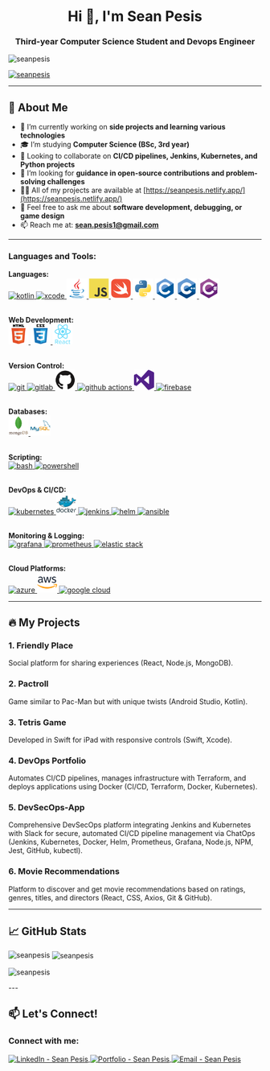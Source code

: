 <h1 align="center">Hi 👋, I'm Sean Pesis</h1>
<h3 align="center">Third-year Computer Science Student and Devops Engineer</h3>


<p align="left"> <img src="https://komarev.com/ghpvc/?username=seanpesis&label=Profile%20views&color=0e75b6&style=flat" alt="seanpesis" /> </p>

<p align="left"> <a href="https://github.com/ryo-ma/github-profile-trophy"><img src="https://github-profile-trophy.vercel.app/?username=seanpesis" alt="seanpesis" /></a> </p>

---

## 🚀 About Me

- 🔭 I’m currently working on **side projects and learning various technologies**  
- 🎓 I’m studying **Computer Science (BSc, 3rd year)**  
- 👀 Looking to collaborate on **CI/CD pipelines, Jenkins, Kubernetes, and Python projects**  
- 🤔 I’m looking for **guidance in open-source contributions and problem-solving challenges**
- 👨‍💻 All of my projects are available at [https://seanpesis.netlify.app/](https://seanpesis.netlify.app/)
- 💬 Feel free to ask me about **software development, debugging, or game design**  
- 📫 Reach me at: **[sean.pesis1@gmail.com](mailto:sean.pesis1@gmail.com)**  

---

<h3 align="left">Languages and Tools:</h3>
<p align="left">
  <!-- Languages -->
  <strong>Languages:</strong>
  <br>
  <a href="https://kotlinlang.org" target="_blank" rel="noreferrer">
    <img src="https://www.vectorlogo.zone/logos/kotlinlang/kotlinlang-icon.svg" alt="kotlin" width="40" height="40"/>
  </a>
  <a href="https://developer.apple.com/xcode/" target="_blank" rel="noreferrer">
    <img src="https://img.icons8.com/color/48/000000/xcode.png" alt="xcode" width="40" height="40"/>
  </a>
  <a href="https://www.java.com" target="_blank" rel="noreferrer">
    <img src="https://raw.githubusercontent.com/devicons/devicon/master/icons/java/java-original.svg" alt="java" width="40" height="40"/>
  </a>
  <a href="https://developer.mozilla.org/en-US/docs/Web/JavaScript" target="_blank" rel="noreferrer">
    <img src="https://raw.githubusercontent.com/devicons/devicon/master/icons/javascript/javascript-original.svg" alt="javascript" width="40" height="40"/>
  </a>
  <a href="https://developer.apple.com/swift/" target="_blank" rel="noreferrer">
    <img src="https://raw.githubusercontent.com/devicons/devicon/master/icons/swift/swift-original.svg" alt="swift" width="40" height="40"/>
  </a>
  <a href="https://www.python.org" target="_blank" rel="noreferrer">
    <img src="https://raw.githubusercontent.com/devicons/devicon/master/icons/python/python-original.svg" alt="python" width="40" height="40"/>
  </a>
  <a href="https://www.cprogramming.com/" target="_blank" rel="noreferrer">
    <img src="https://raw.githubusercontent.com/devicons/devicon/master/icons/c/c-original.svg" alt="c" width="40" height="40"/>
  </a>
  <a href="https://www.w3schools.com/cpp/" target="_blank" rel="noreferrer">
    <img src="https://raw.githubusercontent.com/devicons/devicon/master/icons/cplusplus/cplusplus-original.svg" alt="cplusplus" width="40" height="40"/>
  </a>
  <a href="https://www.w3schools.com/cs/" target="_blank" rel="noreferrer">
    <img src="https://raw.githubusercontent.com/devicons/devicon/master/icons/csharp/csharp-original.svg" alt="csharp" width="40" height="40"/>
  </a>
  <br><br>

  <!-- Web Development -->
  <strong>Web Development:</strong>
  <br>
  <a href="https://www.w3schools.com/html/" target="_blank" rel="noreferrer">
    <img src="https://raw.githubusercontent.com/devicons/devicon/master/icons/html5/html5-original-wordmark.svg" alt="html5" width="40" height="40"/>
  </a>
  <a href="https://www.w3schools.com/css/" target="_blank" rel="noreferrer">
    <img src="https://raw.githubusercontent.com/devicons/devicon/master/icons/css3/css3-original-wordmark.svg" alt="css3" width="40" height="40"/>
  </a>
  <a href="https://reactjs.org/" target="_blank" rel="noreferrer">
    <img src="https://raw.githubusercontent.com/devicons/devicon/master/icons/react/react-original-wordmark.svg" alt="react" width="40" height="40"/>
  </a>
  <br><br>

  <!-- Version Control -->
  <strong>Version Control:</strong>
  <br>
  <a href="https://git-scm.com/" target="_blank" rel="noreferrer">
    <img src="https://www.vectorlogo.zone/logos/git-scm/git-scm-icon.svg" alt="git" width="40" height="40"/>
  </a>
  <a href="https://about.gitlab.com/" target="_blank" rel="noreferrer">
    <img src="https://www.vectorlogo.zone/logos/gitlab/gitlab-icon.svg" alt="gitlab" width="40" height="40"/>
  </a>
  <a href="https://github.com/" target="_blank" rel="noreferrer">
    <img src="https://raw.githubusercontent.com/devicons/devicon/master/icons/github/github-original.svg" alt="github" width="40" height="40"/>
  </a>
  <a href="https://github.com/features/actions" target="_blank" rel="noreferrer">
    <img src="https://avatars.githubusercontent.com/u/44036562?s=200&v=4" alt="github actions" width="40" height="40"/>
  </a>
  <a href="https://visualstudio.microsoft.com/" target="_blank" rel="noreferrer">
    <img src="https://raw.githubusercontent.com/devicons/devicon/master/icons/visualstudio/visualstudio-plain.svg" alt="visual studio" width="40" height="40"/>
  </a>
  <a href="https://firebase.google.com/" target="_blank" rel="noreferrer">
    <img src="https://www.vectorlogo.zone/logos/firebase/firebase-icon.svg" alt="firebase" width="40" height="40"/>
  </a>
  <br><br>

  <!-- Databases -->
  <strong>Databases:</strong>
  <br>
  <a href="https://www.mongodb.com/" target="_blank" rel="noreferrer">
    <img src="https://raw.githubusercontent.com/devicons/devicon/master/icons/mongodb/mongodb-original-wordmark.svg" alt="mongodb" width="40" height="40"/>
  </a>
  <a href="https://www.mysql.com/" target="_blank" rel="noreferrer">
    <img src="https://raw.githubusercontent.com/devicons/devicon/master/icons/mysql/mysql-original-wordmark.svg" alt="mysql" width="40" height="40"/>
  </a>
  <br><br>

  <!-- Scripting -->
  <strong>Scripting:</strong>
  <br>
  <a href="https://www.gnu.org/software/bash/" target="_blank" rel="noreferrer">
    <img src="https://www.vectorlogo.zone/logos/gnu_bash/gnu_bash-icon.svg" alt="bash" width="40" height="40"/>
  </a>
  <a href="https://learn.microsoft.com/en-us/powershell/" target="_blank" rel="noreferrer">
    <img src="https://upload.wikimedia.org/wikipedia/commons/2/2f/PowerShell_5.0_icon.png" alt="powershell" width="40" height="40"/>
  </a>
  <br><br>

  <!-- DevOps & CI/CD -->
  <strong>DevOps & CI/CD:</strong>
  <br>
  <a href="https://kubernetes.io" target="_blank" rel="noreferrer">
    <img src="https://www.vectorlogo.zone/logos/kubernetes/kubernetes-icon.svg" alt="kubernetes" width="40" height="40"/>
  </a>
  <a href="https://www.docker.com/" target="_blank" rel="noreferrer">
    <img src="https://raw.githubusercontent.com/devicons/devicon/master/icons/docker/docker-original-wordmark.svg" alt="docker" width="40" height="40"/>
  </a>
  <a href="https://www.jenkins.io" target="_blank" rel="noreferrer">
    <img src="https://www.vectorlogo.zone/logos/jenkins/jenkins-icon.svg" alt="jenkins" width="40" height="40"/>
  </a>
  <a href="https://helm.sh/" target="_blank" rel="noreferrer">
    <img src="https://www.vectorlogo.zone/logos/helmsh/helmsh-icon.svg" alt="helm" width="40" height="40"/>
  </a>
  <a href="https://www.ansible.com/" target="_blank" rel="noreferrer">
    <img src="https://www.vectorlogo.zone/logos/ansible/ansible-icon.svg" alt="ansible" width="40" height="40"/>
  </a>
  <br><br>

  <!-- Monitoring & Logging -->
  <strong>Monitoring & Logging:</strong>
  <br>
  <a href="https://grafana.com" target="_blank" rel="noreferrer">
    <img src="https://www.vectorlogo.zone/logos/grafana/grafana-icon.svg" alt="grafana" width="40" height="40"/>
  </a>
  <a href="https://prometheus.io/" target="_blank" rel="noreferrer">
    <img src="https://www.vectorlogo.zone/logos/prometheusio/prometheusio-icon.svg" alt="prometheus" width="40" height="40"/>
  </a>
  <a href="https://www.elastic.co/" target="_blank" rel="noreferrer">
    <img src="https://www.vectorlogo.zone/logos/elastic/elastic-icon.svg" alt="elastic stack" width="40" height="40"/>
  </a>
  <br><br>

  <!-- Cloud Platforms -->
  <strong>Cloud Platforms:</strong>
  <br>
  <a href="https://azure.microsoft.com/" target="_blank" rel="noreferrer">
    <img src="https://www.vectorlogo.zone/logos/microsoft_azure/microsoft_azure-icon.svg" alt="azure" width="40" height="40"/>
  </a>
  <a href="https://aws.amazon.com" target="_blank" rel="noreferrer">
    <img src="https://raw.githubusercontent.com/devicons/devicon/master/icons/amazonwebservices/amazonwebservices-original-wordmark.svg" alt="aws" width="40" height="40"/>
  </a>
  <a href="https://cloud.google.com/" target="_blank" rel="noreferrer">
    <img src="https://www.vectorlogo.zone/logos/google_cloud/google_cloud-icon.svg" alt="google cloud" width="40" height="40"/>
  </a>
</p>

---

## 🔥 My Projects  

### 1. Friendly Place  
Social platform for sharing experiences (React, Node.js, MongoDB).  

### 2. Pactroll  
Game similar to Pac-Man but with unique twists (Android Studio, Kotlin).  

### 3. Tetris Game  
Developed in Swift for iPad with responsive controls (Swift, Xcode).  

### 4. DevOps Portfolio  
Automates CI/CD pipelines, manages infrastructure with Terraform, and deploys applications using Docker (CI/CD, Terraform, Docker, Kubernetes).  

### 5. DevSecOps-App  
Comprehensive DevSecOps platform integrating Jenkins and Kubernetes with Slack for secure, automated CI/CD pipeline management via ChatOps (Jenkins, Kubernetes, Docker, Helm, Prometheus, Grafana, Node.js, NPM, Jest, GitHub, kubectl).  

### 6. Movie Recommendations  
Platform to discover and get movie recommendations based on ratings, genres, titles, and directors (React, CSS, Axios, Git & GitHub).  

---

## 📈 GitHub Stats  

<p><img align="left" src="https://github-readme-stats.vercel.app/api/top-langs?username=seanpesis&show_icons=true&locale=en&layout=compact" alt="seanpesis" /></p>

<p>&nbsp;<img align="center" src="https://github-readme-stats.vercel.app/api?username=seanpesis&show_icons=true&locale=en" alt="seanpesis" /></p>

<p><img align="center" src="https://github-readme-streak-stats.herokuapp.com/?user=seanpesis&" alt="seanpesis" /></p>
---

## 📫 Let's Connect!  

<h3 align="left">Connect with me:</h3>
<p align="left">
  <!-- LinkedIn -->
  <a href="https://linkedin.com/in/sean-pesis" target="blank">
    <img align="center" src="https://raw.githubusercontent.com/rahuldkjain/github-profile-readme-generator/master/src/images/icons/Social/linked-in-alt.svg" alt="LinkedIn - Sean Pesis" height="30" width="40" />
  </a>
  <!-- Portfolio -->
  <a href="https://seanpesis.netlify.app/" target="blank">
    <img align="center" src="https://www.google.com/url?sa=i&url=https%3A%2F%2Fwww.pngall.com%2Fwebsite-png%2F&psig=AOvVaw3K9ECIucjilrYBq5oSCnVD&ust=1732624644441000&source=images&cd=vfe&opi=89978449&ved=0CBEQjRxqFwoTCJjW1fa_94kDFQAAAAAdAAAAABAT" alt="Portfolio - Sean Pesis" height="40" width="40" />
  </a>
  <!-- Email -->
  <a href="mailto:sean.pesis1@gmail.com" target="blank">
    <img align="center" src="https://www.vectorlogo.zone/logos/gmail/gmail-icon.svg" alt="Email - Sean Pesis" height="30" width="40" />
  </a>
</p>
